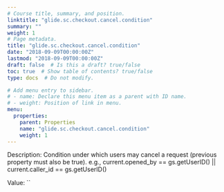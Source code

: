 ```yaml
---
# Course title, summary, and position.
linktitle: "glide.sc.checkout.cancel.condition"
summary: ""
weight: 1
# Page metadata.
title: "glide.sc.checkout.cancel.condition"
date: "2018-09-09T00:00:00Z"
lastmod: "2018-09-09T00:00:00Z"
draft: false  # Is this a draft? true/false
toc: true  # Show table of contents? true/false
type: docs  # Do not modify.

# Add menu entry to sidebar.
# - name: Declare this menu item as a parent with ID name.
# - weight: Position of link in menu.
menu:
  properties:
    parent: Properties
    name: "glide.sc.checkout.cancel.condition"
    weight: 1
---
```


Description: Condition under which users may cancel a request (previous property must also be true). e.g., current.opened_by == gs.getUserID() || current.caller_id == gs.getUserID()


Value: ``